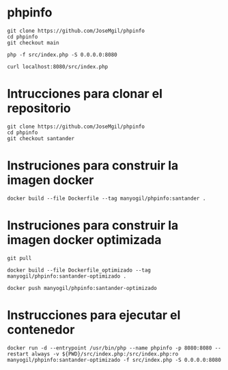 # phpinfo

```
git clone https://github.com/JoseMgil/phpinfo
cd phpinfo
git checkout main
```
```
php -f src/index.php -S 0.0.0.0:8080
```
```
curl localhost:8080/src/index.php
```
# Intrucciones para clonar el repositorio
```
git clone https://github.com/JoseMgil/phpinfo
cd phpinfo
git checkout santander
```

# Instruciones para construir la imagen docker
```
docker build --file Dockerfile --tag manyogil/phpinfo:santander . 
```

# Instruciones para construir la imagen docker optimizada
```
git pull

docker build --file Dockerfile_optimizado --tag manyogil/phpinfo:santander-optimizado . 

docker push manyogil/phpinfo:santander-optimizado
```

# Instrucciones para ejecutar el contenedor 
```
docker run -d --entrypoint /usr/bin/php --name phpinfo -p 8080:8080 --restart always -v ${PWD}/src/index.php:/src/index.php:ro  manyogil/phpinfo:santander-optimizado -f src/index.php -S 0.0.0.0:8080
```


